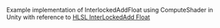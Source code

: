 ﻿Example implementation of InterlockedAddFloat using ComputeShader in Unity with reference to [HLSL InterLockedAdd Float](https://zhuanlan.zhihu.com/p/376313103)